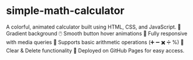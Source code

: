 # simple-math-calculator
A colorful, animated calculator built using HTML, CSS, and JavaScript.  🎨 Gradient background  🖱️ Smooth button hover animations  📱 Fully responsive with media queries  🧮 Supports basic arithmetic operations (➕ ➖ ✖️ ➗ %)  🧹 Clear &amp; Delete functionality  🚀 Deployed on GitHub Pages for easy access.
